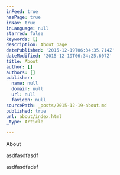 ```yaml
---
inFeed: true
hasPage: true
inNav: true
inLanguage: null
starred: false
keywords: []
description: About page
datePublished: '2015-12-19T06:34:35.714Z'
dateModified: '2015-12-19T06:34:25.607Z'
title: About
author: []
authors: []
publisher:
  name: null
  domain: null
  url: null
  favicon: null
sourcePath: _posts/2015-12-19-about.md
published: true
url: about/index.html
_type: Article

---
```

About

asdfasdfasdf

asdfasdfadsf